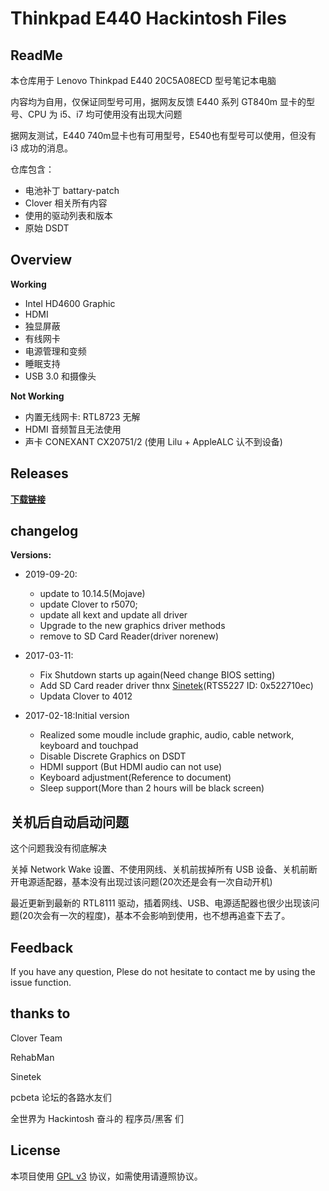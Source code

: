 # Thinkpad E440 Hackintosh Files

## ReadMe

本仓库用于 Lenovo Thinkpad E440 20C5A08ECD 型号笔记本电脑

内容均为自用，仅保证同型号可用，据网友反馈 E440 系列 GT840m 显卡的型号、CPU 为 i5、i7 均可使用没有出现大问题

据网友测试，E440 740m显卡也有可用型号，E540也有型号可以使用，但没有 i3 成功的消息。

仓库包含：

* 电池补丁 battary-patch
* Clover 相关所有内容
* 使用的驱动列表和版本
* 原始 DSDT

## Overview

**Working**

* Intel HD4600 Graphic
* HDMI
* 独显屏蔽
* 有线网卡
* 电源管理和变频
* 睡眠支持
* USB 3.0 和摄像头

**Not Working**

* 内置无线网卡: RTL8723 无解
* HDMI 音频暂且无法使用
* 声卡 CONEXANT CX20751/2 (使用 Lilu + AppleALC 认不到设备)

## Releases

**[下载链接](https://github.com/ZzMark/Thinkpad-E440-Hackintosh/releases)**

## changelog

**Versions:**

* 2019-09-20:
  - update to 10.14.5(Mojave)
  - update Clover to r5070;
  - update all kext and update all driver
  - Upgrade to the new graphics driver methods
  - remove to SD Card Reader(driver norenew)

* 2017-03-11:
  * Fix Shutdown starts up again(Need change BIOS setting)
  * Add SD Card reader driver thnx [Sinetek](http://www.insanelymac.com/forum/topic/321080-sineteks-driver-for-realtek-rtsx-sdhc-card-readers/)(RTS5227 ID: 0x522710ec)
  * Updata Clover to 4012

* 2017-02-18:Initial version
  * Realized some moudle include graphic, audio, cable network, keyboard and touchpad
  * Disable Discrete Graphics on DSDT
  * HDMI support (But HDMI audio can not use)
  * Keyboard adjustment(Reference to document)
  * Sleep support(More than 2 hours will be black screen)

## 关机后自动启动问题

这个问题我没有彻底解决

关掉 Network Wake 设置、不使用网线、关机前拔掉所有 USB 设备、关机前断开电源适配器，基本没有出现过该问题(20次还是会有一次自动开机)

最近更新到最新的 RTL8111 驱动，插着网线、USB、电源适配器也很少出现该问题(20次会有一次的程度)，基本不会影响到使用，也不想再追查下去了。

## Feedback

If you have any question, Plese do not hesitate to contact me by using the issue function.

## thanks to

Clover Team

RehabMan

Sinetek

pcbeta 论坛的各路水友们

全世界为 Hackintosh 奋斗的 程序员/黑客 们

## License

本项目使用 [GPL v3](http://www.gnu.org/copyleft/gpl.html) 协议，如需使用请遵照协议。
